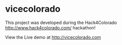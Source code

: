vicecolorado
============
This project was developed during the Hack4Colorado http://www.hack4colorado.com/ hackathon!

View the Live demo at http://vicecolorado.com
